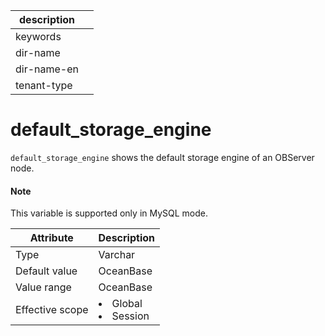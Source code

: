 | description ||
|---|---|
| keywords ||
| dir-name ||
| dir-name-en ||
| tenant-type ||

# default_storage_engine

`default_storage_engine` shows the default storage engine of an OBServer node.

<main id="notice" type='explain'>
  <h4>Note</h4>
  <p>This variable is supported only in MySQL mode. </p>
</main>

| **Attribute** | **Description** |
| --- | --- |
| Type | Varchar |
| Default value | OceanBase |
| Value range | OceanBase |
| Effective scope | <li>Global<li>Session |
